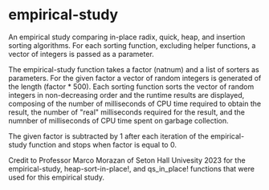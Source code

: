 # empirical-study
An empirical study comparing in-place radix, quick, heap, and insertion sorting algorithms.
For each sorting function, excluding helper functions, a vector of integers is passed as a parameter.

The empirical-study function takes a factor (natnum) and a list of sorters as parameters.
For the given factor a vector of random integers is generated of the length (factor * 500).
Each sorting function sorts the vector of random integers in non-decreasing order and 
the runtime results are displayed, composing of the number of milliseconds of CPU time 
required to obtain the result, the number of "real" milliseconds required for the result, 
and the numnber of milliseconds of CPU time spent on garbage collection.

The given factor is subtracted by 1 after each iteration of the empirical-study function and 
stops when factor is equal to 0.

Credit to Professor Marco Morazan of Seton Hall Univesity 2023 for the empirical-study, heap-sort-in-place!,
and qs_in_place! functions that were used for this empirical study.
